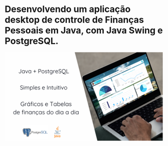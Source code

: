 # Desenvolvendo um aplicação desktop de controle de Finanças Pessoais em Java, com Java Swing e PostgreSQL.

<img src="https://github.com/hertonnn/API-Financas/blob/main/teste.png" alt="">
